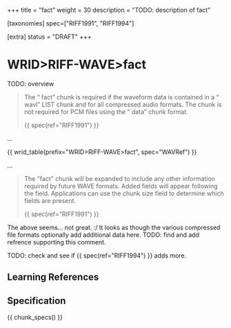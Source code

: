 +++
title = "fact"
weight = 30
description = "TODO: description of fact"

[taxonomies]
spec=["RIFF1991", "RIFF1994"]

[extra]
status = "DRAFT"
+++

# WRID>RIFF-WAVE>fact

TODO: overview

> The “ fact” chunk is required if the waveform data is contained in a “ wavl” LIST chunk and for all compressed audio formats. The chunk is not required for PCM files using the “ data” chunk format.
>
> {{ spec(ref="RIFF1991") }}

... 

{{ wrid_table(prefix="WRID>RIFF-WAVE>fact", spec="WAVRef") }}

...

> The "fact" chunk will be expanded to include any other information required by future WAVE formats. Added fields will appear following the <dwFileSize> field. Applications can use the chunk size field to determine which fields are present.
>
>
> {{ spec(ref="RIFF1991") }}

The above seems... not great. :/ It looks as though the various compressed file formats optionally add additional data here. TODO: find and add refrence supporting this comment. 

TODO: check and see if {{ spec(ref="RIFF1994") }} adds more.

## Learning References

## Specification

{{ chunk_specs() }}

